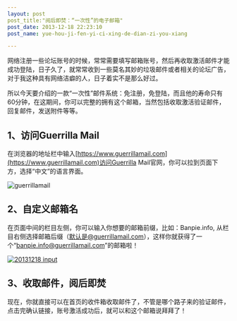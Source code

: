 ```yaml
---
layout: post
post_title:"阅后即焚：“一次性”的电子邮箱"
post_date: 2013-12-18 22:23:10
post_name: yue-hou-ji-fen-yi-ci-xing-de-dian-zi-you-xiang

---
```


网络注册一些论坛账号的时候，常常需要填写邮箱账号，然后再收取激活邮件才能成功登陆，日子久了，就常常收到一些莫名其妙的垃圾邮件或者相关的论坛广告，对于我这种具有网络洁癖的人，日子着实不是那么好过。

所以今天要介绍的一款“一次性”邮件系统：免注册，免登陆，而且他的寿命只有60分钟，在这期间，你可以完整的拥有这个邮箱，当然包括收取激活验证邮件，回复邮件，发送附件等等。

## 1、访问Guerrilla Mail

在浏览器的地址栏中输入[https://www.guerrillamail.com](https://www.guerrillamail.com)访问Guerrilla Mail官网，你可以拉到页面下方，选择“中文”的语言界面。

![guerrillamail](http://7arnhx.com1.z0.glb.clouddn.com/wp-content/uploads/2013/12/gmail-url.jpg)

## 2、自定义邮箱名

在页面中间的栏目左侧，你可以输入你想要的邮箱前缀，比如：Banpie.info, 从栏目右侧选择邮箱后缀（默认是@guerrillamail.com），这样你就获得了一个“banpie.info@guerrillamail.com”的邮箱啦！

[![20131218 input](http://7arnhx.com1.z0.glb.clouddn.com/wp-content/uploads/2013/12/20131218-input.jpg)](http://7arnhx.com1.z0.glb.clouddn.com/wp-content/uploads/2013/12/20131218-input.jpg)

## 3、收取邮件，阅后即焚

现在，你就直接可以在首页的收件箱收取邮件了，不管是哪个路子来的验证邮件，点击完确认链接，账号激活成功后，就可以和这个邮箱说拜拜了！